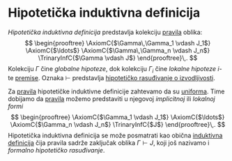 # Hipotetička induktivna definicija

*Hipotetička induktivna definicija* predstavlja kolekciju [pravila](pravila-zaključivanja.md) oblika:
$$
\begin{prooftree}
\AxiomC{$\Gamma\,\Gamma_1 \vdash J_1$}
\AxiomC{$\ldots$}
\AxiomC{$\Gamma\,\Gamma_n \vdash J_n$}
\TrinaryInfC{$\Gamma \vdash J$}
\end{prooftree}\,.
$$
Kolekciju $\Gamma$ čine *globalne hipoteze*, dok kolekciju $\Gamma_i$ čine *lokalne hipoteze* $i$-te [premise](pravila-zaključivanja.md). Oznaka $\vdash$ predstavlja [hipotetičko rasuđivanje o izvodljivosti](hipotetička-rasuđivanja-o-izvodljivosti.md). 

Za [pravila](pravila-zaključivanja.md) hipotetičke induktivne definicije zahtevamo da su [uniforma](uniformna-pravila-zaključivanja.md). Time dobijamo da [pravila](pravila-zaključivanja.md) možemo predstaviti u njegovoj *implicitnoj* ili *lokalnoj formi*
$$
\begin{prooftree}
\AxiomC{$\Gamma_1 \vdash J_1$}
\AxiomC{$\ldots$}
\AxiomC{$\Gamma_n \vdash J_n$}
\TrinaryInfC{$J$}
\end{prooftree}\,.
$$
Hipotetička induktivna definicija se može posmatrati kao obična [induktivna definicija](induktivna-definicija.md) čija pravila sadrže zaključak oblika $\Gamma \vdash J$, koji još nazivamo i *formalno hipotetičko rasuđivanje*. 
